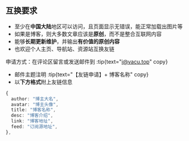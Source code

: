 <!-- 友链页面的“申请友链”要求 -->

## 互换要求
- 至少在**中国大陆**地区可以访问，且页面显示无错误，能正常加载出图片等
- 如果是博客，则大多数文章应该是**原创**，而不是整合互联网内容
- 能够**长期更新维护**，并输出**有价值的原创内容**
- 也欢迎个人主页、导航站、资源站互换友链

申请方式：在评论区留言或发送邮件到 :tip{text="i@vacu.top" copy}
  - 邮件主题注明 :tip{text="【友链申请】+ 博客名称" copy}
  - 以**下方格式**附上友链信息

<!-- ```ts
{
  author: "博主大名",
  sitenick: "站点标签",
  title: "博客名称",
  desc: "博客介绍",
  link: "博客地址",
  feed: "订阅源地址",
  icon: "站点favicon",
  avatar: "博主头像",
  archs: ["框架", "部署方式"],
  date: "申请日期",
  comment: "评论",
},
``` -->

```ts
{
  author: "博主大名",
  avatar: "博主头像",
  title: "博客名称",
  desc: "博客介绍",
  link: "博客地址",
  feed: "订阅源地址",
},
```

<!-- ![](https://s2.loli.net/2025/05/29/7ejhNSucyP3UYm6.png) -->

<!-- 👆 字段作用参考，标⭐的为必填项 -->